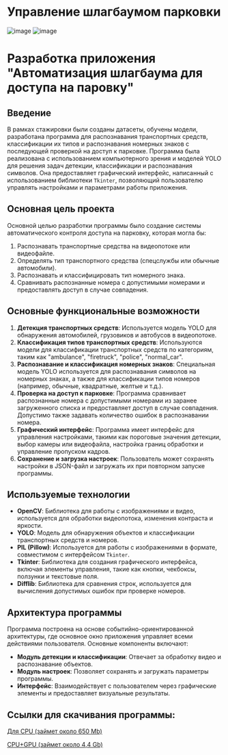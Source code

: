 # Управление шлагбаумом парковки

![image](https://github.com/NeuronsUII/KCK-IT_2/blob/main/Ilya_Saverkin/1.png)
![image](https://github.com/NeuronsUII/KCK-IT_2/blob/main/Ilya_Saverkin/22.png)

# Разработка приложения "Автоматизация шлагбаума для доступа на паровку"

## Введение

В рамках стажировки были созданы датасеты, обучены модели, разработана программа для распознавания транспортных средств, классификации их типов и распознавания номерных знаков с последующей проверкой на доступ к парковке. Программа была реализована с использованием компьютерного зрения и моделей YOLO для решения задач детекции, классификации и распознавания символов. Она предоставляет графический интерфейс, написанный с использованием библиотеки `Tkinter`, позволяющий пользователю управлять настройками и параметрами работы приложения.

## Основная цель проекта

Основной целью разработки программы было создание системы автоматического контроля доступа на парковку, которая могла бы:

1. Распознавать транспортные средства на видеопотоке или видеофайле.
2. Определять тип транспортного средства (спецслужбы или обычные автомобили).
3. Распознавать и классифицировать тип номерного знака.
4. Сравнивать распознанные номера с допустимыми номерами и предоставлять доступ в случае совпадения.

## Основные функциональные возможности

1. **Детекция транспортных средств**: Используется модель YOLO для обнаружения автомобилей, грузовиков и автобусов в видеопотоке.
2. **Классификация типов транспортных средств**: Используются модели для классификации транспортных средств по категориям, таким как "ambulance", "firetruck", "police", "normal_car".
3. **Распознавание и классификация номерных знаков**: Специальная модель YOLO используется для распознавания символов на номерных знаках, а также для классификации типов номеров (например, обычные, квадратные, желтые и т.д.).
4. **Проверка на доступ к парковке**: Программа сравнивает распознанные номера с допустимыми номерами из заранее загруженного списка и предоставляет доступ в случае совпадения. Допустимо также задавать количество ошибок в распознавании номера.
5. **Графический интерфейс**: Программа имеет интерфейс для управления настройками, такими как пороговые значения детекции, выбор камеры или видеофайла, настройка границ обработки и управление пропуском кадров.
6. **Сохранение и загрузка настроек**: Пользователь может сохранять настройки в JSON-файл и загружать их при повторном запуске программы.

## Используемые технологии

- **OpenCV**: Библиотека для работы с изображениями и видео, используется для обработки видеопотока, изменения контраста и яркости.
- **YOLO**: Модель для обнаружения объектов и классификации транспортных средств и номеров.
- **PIL (Pillow)**: Используется для работы с изображениями в формате, совместимом с интерфейсом `Tkinter`.
- **Tkinter**: Библиотека для создания графического интерфейса, включая элементы управления, такие как кнопки, чекбоксы, ползунки и текстовые поля.
- **Difflib**: Библиотека для сравнения строк, используется для вычисления допустимых ошибок при проверке номеров.

## Архитектура программы

Программа построена на основе событийно-ориентированной архитектуры, где основное окно приложения управляет всеми действиями пользователя. Основные компоненты включают:

- **Модуль детекции и классификации**: Отвечает за обработку видео и распознавание объектов.
- **Модуль настроек**: Позволяет сохранять и загружать параметры программы.
- **Интерфейс**: Взаимодействует с пользователем через графические элементы и предоставляет визуальные результаты.


## Ссылки для скачивания программы:
[Для CPU (займет около 650 Mb)](https://drive.google.com/drive/folders/1nTGw1Fqpv2WYll4p8UFNWZ9Djkig3S10?usp=drive_link) 

[CPU+GPU (займет около 4,4 Gb)](https://drive.google.com/drive/folders/1ZnXQ8oHEhfl4R9WDozDG6lXb9BpY9MTD?usp=drive_link)

